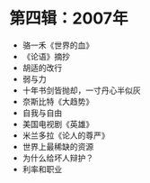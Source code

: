 # 第四辑：2007年

- 骆一禾《世界的血》
- 《论语》摘抄
- 胡适的改行
- 弱与力
- 十年书剑皆抛却，一寸丹心半似灰
- 奈斯比特《大趋势》
- 自我与自由
- 美国电视剧《英雄》
- 米兰多拉《论人的尊严》
- 世界上最稀缺的资源
- 为什么给坏人辩护？
- 利率和职业
